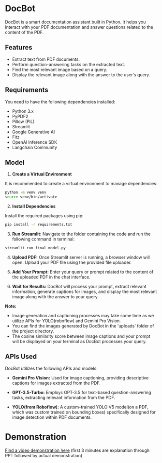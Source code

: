 # DocBot
DocBot is a smart documentation assistant built in Python. It helps you interact with your PDF documentation and answer questions related to the content of the PDF.


## Features
- Extract text from PDF documents.
- Perform question-answering tasks on the extracted text.
- Find the most relevant image based on a query.
- Display the relevant image along with the answer to the user's query.


## Requirements
You need to have the following dependencies installed:
- Python 3.x
- PyPDF2
- Pillow (PIL)
- Streamlit
- Google Generative AI
- Fitz
- OpenAI Inference SDK
- Langchain Community


## Model

1. **Create a Virtual Environment**

It is recommended to create a virtual environment to manage dependencies:
```bash
python -m venv venv
source venv/bin/activate
```

2. **Install Dependencies**

Install the required packages using pip:
```bash
pip install -r requirements.txt
```

3. **Run Streamlit:** Navigate to the folder containing the code and run the following command in terminal:
```bash 
streamlit run final_model.py
```

4. **Upload PDF:** Once Streamlit server is running, a browser window will open. Upload your PDF file using the provided file uploader.

5. **Add Your Prompt:** Enter your query or prompt related to the content of the uploaded PDF in the chat interface.

6. **Wait for Results:** DocBot will process your prompt, extract relevant information, generate captions for images, and display the most relevant image along with the answer to your query.

**Note:** 
- Image generation and captioning processes may take some time as we utilize APIs for YOLO(roboflow) and Gemini Pro Vision. 
- You can find the images generated by DocBot in the 'uploads' folder of the project directory.
- The cosine similarity score between image captions and your prompt will be displayed on your terminal as DocBot processes your query.


## APIs Used
DocBot utilizes the following APIs and models:

- **Gemini Pro Vision:** Used for image captioning, providing descriptive captions for images extracted from the PDF.

- **GPT-3.5-Turbo:** Employs GPT-3.5 for text-based question-answering tasks, extracting relevant information from the PDF.

- **YOLO(from Roboflow):** A custom-trained YOLO V5 model(on a PDF, which was custom trained on bounding boxes) specifically designed for image detection within PDF documents.

# Demonstration
[Find a video demonstration here](https://drive.google.com/file/d/1P5tAJg7zi80dA0APYNUqJWmx5TWypO-t/view?usp=drive_link)
(first 3 minutes are explanation through PPT followed by actual demonstration)
